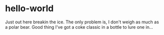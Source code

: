 # hello-world
Just out here breakin the ice.
The only problem is, I don't weigh as much as a polar bear.
Good thing I've got a coke classic in a bottle to lure one in...

